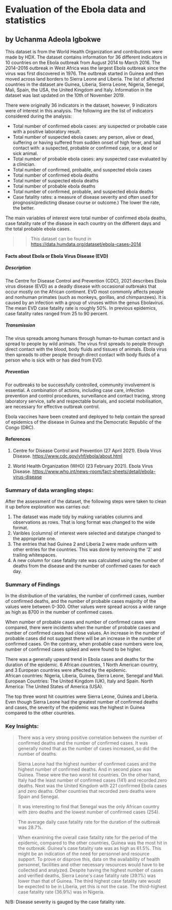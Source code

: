 # Evaluation of the Ebola data and statistics
## by Uchanma Adeola Igbokwe


This dataset is from the World Health Organization and contributions were made by HDX. The dataset contains information for 36 different indicators in 10 countries on the Ebola outbreak from August 2014 to March 2016. The 2014–2016 outbreak in West Africa was the largest Ebola outbreak since the virus was first discovered in 1976. The outbreak started in Guinea and then moved across land borders to Sierra Leone and Liberia. The list of affected countries in the dataset are Guinea, Liberia, Sierra Leone, Nigeria, Senegal, Mali, Spain, the USA, the United Kingdom and Italy. Information in the dataset was last updated on the 10th of November 2019.

There were originally 36 indicators in the dataset, however, 9 indicators were of interest in this analysis. The following are the list of indicators considered during the analysis:
- Total number of confirmed ebola cases: any suspected or probable case with a positive laboratory result.
- Total number of suspected ebola cases: any person, alive or dead, suffering or having suffered from sudden onset of high fever, and had contact with:
      a suspected, probable or confirmed case, or a dead or sick animal.
- Total number of probable ebola cases: any suspected case evaluated by a clinician.
- Total number of confirmed, probable, and suspected ebola cases
- Total number of confirmed ebola deaths
- Total number of suspected ebola deaths
- Total number of probable ebola deaths 
- Total number of confirmed, probable, and suspected ebola deaths
- Case fatality rates: a measure of disease severity and often used for prognosis(predicting disease course or outcome.) The lower the rate, the better.

The main variables of interest were total number of confirmed ebola deaths, case fatality rate of the disease in each country on the different days and the total probable ebola cases.

>> This dataset can be found in https://data.humdata.org/dataset/ebola-cases-2014  

#### Facts about Ebola or Ebola Virus Disease (EVD)
##### Description
The Centre for Disease Control and Prevention (CDC), 2021 describes Ebola virus disease (EVD) as a deadly disease with occasional outbreaks that occur mostly on the African continent. EVD most commonly affects people and nonhuman primates (such as monkeys, gorillas, and chimpanzees). It is caused by an infection with a group of viruses within the genus Ebolavirus.
The mean EVD case fatality rate is roughly 50%. In previous epidemics, case fatality rates ranged from 25 to 90 percent.

##### Transmission
The virus spreads among humans through human-to-human contact and is spread to people by wild animals. The virus first spreads to people through direct contact with the blood, body fluids and tissues of animals. Ebola virus then spreads to other people through direct contact with body fluids of a person who is sick with or has died from EVD.

##### Prevention
For outbreaks to be successfully controlled, community involvement is essential. A combination of actions, including case care, infection prevention and control procedures, surveillance and contact tracing, strong laboratory service, safe and respectable burials, and societal mobilisation, are necessary for effective outbreak control.

Ebola vaccines have been created and deployed to help contain the spread of epidemics of the disease in Guinea and the Democratic Republic of the Congo (DRC).

#### References
1. Centre for Disease Control and Prevention (27 April 2021). Ebola Virus Disease. https://www.cdc.gov/vhf/ebola/about.html

2. World Health Organization (WHO) (23 February 2021). Ebola Virus Disease. https://www.who.int/news-room/fact-sheets/detail/ebola-virus-disease
 


### Summary of data wrangling steps:

After the assessment of the dataset, the following steps were taken to clean it up before exploration was carries out:
1. The dataset was made tidy by making variables columns and observations as rows. That is long format was changed to the wide format.
2. Varibles (columns) of interest were selected and datatype changed to the appropriate one.
3. The entries that had Guinea 2 and Liberia 2 were made uniform with other entries for the countries. This was done by removing the '2' and trailing whitespaces.
4. A new column for case fatality rate was calculated using the number of deaths from the disease and the number of confirmed cases for each day.

### Summary of Findings

In the distribution of the variables, the number of confirmed cases, number of confirmed deaths, and the number of probable cases majority of the values were between 0-300. Other values were spread across a wide range as high as 8700 in the number of confirmed cases. 

When number of probable cases and number of confirmed cases were compared, there were incidents when the number of probable cases and number of confirmed cases had close values. An increase in the number of probable cases did not suggest there will be an increase in the number of confirmed cases. On the contrary, when probable case numbers were low, number of confirmed cases spiked and were found to be higher.

There was a generally upward trend in Ebola cases and deaths for the duration of the epidemic. 6 African countries, 1 North American country, and 3 European countries were affected by the epidemic.  
African countries: Nigeria, Liberia, Guinea, Sierra Leone, Senegal and Mali.
European Countries: The United Kingdom (UK), Italy and Spain.
North America: The United States of America (USA).

The top three worst hit countries were Sierra Leone, Guinea and Liberia. 
Even though Sierra Leone had the greatest number of confirmed deaths and cases, the severity of the epidemic was the highest in Guinea compared to the other countries. 

### Key Insights:

> There was a very strong positive correlation between the number of confirmed deaths and the number of confirmed cases. It was generally noted that as the number of cases increased, so did the number of deaths. 

> Sierra Leone had the highest number of confirmed cases and the highest number of confirmed deaths. And in second place was Guinea. These were the two worst hit countries. On the other hand, Italy had the least number of confirmed cases (141) and recorded zero deaths. Next was the United Kingdom with 221 confirmed Ebola cases and zero deaths.  Other countries that recorded zero deaths were Spain and Senegal. 

> It was interesting to find that Senegal was the only African country with zero deaths and the lowest number of confirmed cases (254).

> The average daily case fatality rate for the duration of the outbreak was 28.7%.

> When examining the overall case fatality rate for the period of the epidemic, compared to the other countries, Guinea was the most hit in the outbreak. Guinea's case fatality rate was as high as 61.5%. This might be an indication of the need for personnel and resource support. To prove or disprove this, data on the availability of health personnel, facilities and other necessary resources would have to be collected and analyzed. 
Despite having the highest number of cases and verified deaths, Sierra Leone's case fatality rate (39.1%) was lower than that of Guinea. 
The third highest case fatality rate would be expected to be in Liberia, yet this is not the case. The third-highest case fatality rate (36.9%) was in Nigeria.

N/B: Disease severity is gauged by the case fatality rate.
